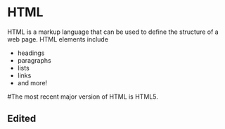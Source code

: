 # HTML

HTML is a markup language that can be used to define the structure of a web page. HTML elements include

* headings
* paragraphs
* lists
* links
* and more!

#The most recent major version of HTML is HTML5.
## Edited
